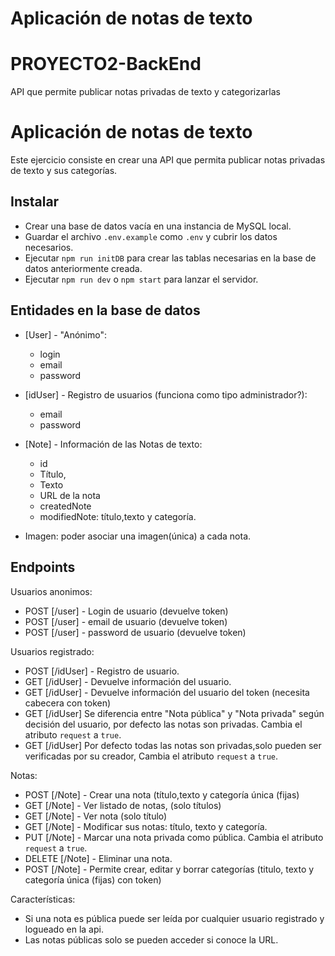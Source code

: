 # Aplicación de notas de texto

# PROYECTO2-BackEnd
API que permite publicar notas privadas de texto y categorizarlas

# Aplicación de notas de texto

Este ejercicio consiste en crear una API que permita publicar notas privadas de texto y sus categorías.

## Instalar
- Crear una base de datos vacía en una instancia de MySQL local. 
- Guardar el archivo `.env.example` como `.env` y cubrir los datos necesarios.
- Ejecutar `npm run initDB` para crear las tablas necesarias en la base de datos anteriormente creada. 
- Ejecutar `npm run dev` o `npm start` para lanzar el servidor.

## Entidades en la base de datos

- [User] - "Anónimo":
  - login
  - email
  - password

- [idUser] - Registro de usuarios (funciona como tipo administrador?):
  - email
  - password

- [Note] - Información de las Notas de texto:
  - id
  - Título, 
  - Texto 
  - URL de la nota
  - createdNote
  - modifiedNote: título,texto y categoría.
- Imagen: poder asociar una imagen(única) a cada nota.

## Endpoints 

Usuarios anonimos:
- POST [/user] - Login de usuario (devuelve token)
- POST [/user] - email de usuario (devuelve token)
- POST [/user] - password de usuario (devuelve token)

Usuarios registrado:
- POST [/idUser] - Registro de usuario.
- GET [/idUser] - Devuelve información del usuario.
- GET [/idUser] - Devuelve información del usuario del token (necesita cabecera con token)
- GET [/idUser] Se diferencia entre "Nota pública" y "Nota privada" según decisión del usuario, por defecto las notas son privadas.
Cambia el atributo `request` a `true`.
- GET [/idUser] Por defecto todas las notas son privadas,solo pueden ser verificadas por su creador,
Cambia el atributo `request` a `true`.

Notas: 
- POST [/Note] - Crear una nota (título,texto y categoría única (fijas)
- GET [/Note] - Ver listado de notas, (solo títulos) 
- GET [/Note] - Ver nota (solo título)
- GET [/Note] - Modificar sus notas: título, texto y categoría.
- PUT [/Note] - Marcar una nota privada como pública.
Cambia el atributo `request` a `true`.
- DELETE [/Note] - Eliminar una nota.
- POST [/Note] - Permite crear, editar y borrar categorías (titulo, texto y categoría única (fijas) con token)

Características: 
- Si una nota es pública puede ser leída por cualquier usuario registrado y logueado en la api.
- Las notas públicas solo se pueden acceder si conoce la URL.

